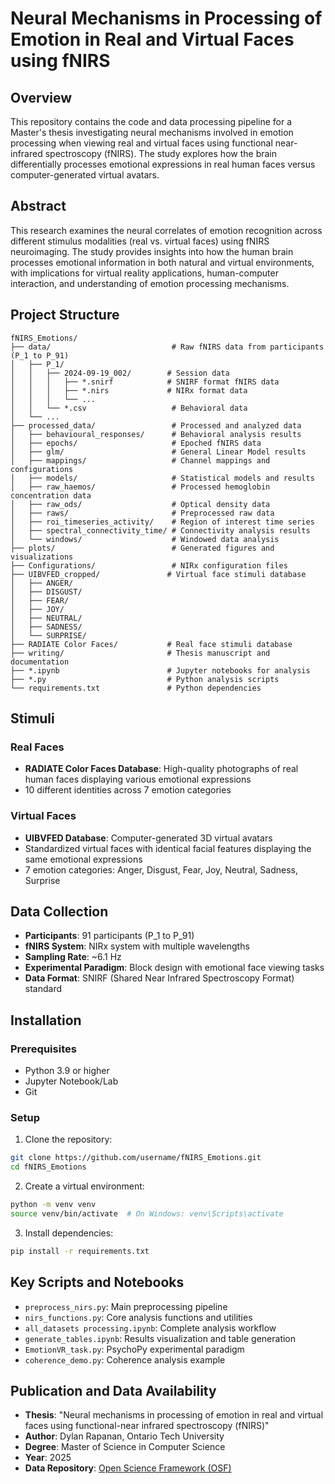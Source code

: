 # Neural Mechanisms in Processing of Emotion in Real and Virtual Faces using fNIRS

## Overview

This repository contains the code and data processing pipeline for a Master's thesis investigating neural mechanisms involved in emotion processing when viewing real and virtual faces using functional near-infrared spectroscopy (fNIRS). The study explores how the brain differentially processes emotional expressions in real human faces versus computer-generated virtual avatars.

## Abstract

This research examines the neural correlates of emotion recognition across different stimulus modalities (real vs. virtual faces) using fNIRS neuroimaging. The study provides insights into how the human brain processes emotional information in both natural and virtual environments, with implications for virtual reality applications, human-computer interaction, and understanding of emotion processing mechanisms.

## Project Structure

```
fNIRS_Emotions/
├── data/                           # Raw fNIRS data from participants (P_1 to P_91)
│   ├── P_1/
│   │   ├── 2024-09-19_002/        # Session data
│   │   │   ├── *.snirf            # SNIRF format fNIRS data
│   │   │   ├── *.nirs             # NIRx format data
│   │   │   └── ...
│   │   └── *.csv                   # Behavioral data
│   └── ...
├── processed_data/                 # Processed and analyzed data
│   ├── behavioural_responses/      # Behavioral analysis results
│   ├── epochs/                     # Epoched fNIRS data
│   ├── glm/                        # General Linear Model results
│   ├── mappings/                   # Channel mappings and configurations
│   ├── models/                     # Statistical models and results
│   ├── raw_haemos/                 # Processed hemoglobin concentration data
│   ├── raw_ods/                    # Optical density data
│   ├── raws/                       # Preprocessed raw data
│   ├── roi_timeseries_activity/    # Region of interest time series
│   ├── spectral_connectivity_time/ # Connectivity analysis results
│   └── windows/                    # Windowed data analysis
├── plots/                          # Generated figures and visualizations
├── Configurations/                 # NIRx configuration files
├── UIBVFED_cropped/               # Virtual face stimuli database
│   ├── ANGER/
│   ├── DISGUST/
│   ├── FEAR/
│   ├── JOY/
│   ├── NEUTRAL/
│   ├── SADNESS/
│   └── SURPRISE/
├── RADIATE Color Faces/           # Real face stimuli database
├── writing/                       # Thesis manuscript and documentation
├── *.ipynb                        # Jupyter notebooks for analysis
├── *.py                           # Python analysis scripts
└── requirements.txt               # Python dependencies
```

## Stimuli

### Real Faces
- **RADIATE Color Faces Database**: High-quality photographs of real human faces displaying various emotional expressions
- 10 different identities across 7 emotion categories

### Virtual Faces  
- **UIBVFED Database**: Computer-generated 3D virtual avatars
- Standardized virtual faces with identical facial features displaying the same emotional expressions
- 7 emotion categories: Anger, Disgust, Fear, Joy, Neutral, Sadness, Surprise

## Data Collection

- **Participants**: 91 participants (P_1 to P_91)
- **fNIRS System**: NIRx system with multiple wavelengths
- **Sampling Rate**: ~6.1 Hz
- **Experimental Paradigm**: Block design with emotional face viewing tasks
- **Data Format**: SNIRF (Shared Near Infrared Spectroscopy Format) standard

## Installation

### Prerequisites
- Python 3.9 or higher
- Jupyter Notebook/Lab
- Git

### Setup

1. Clone the repository:
```bash
git clone https://github.com/username/fNIRS_Emotions.git
cd fNIRS_Emotions
```

2. Create a virtual environment:
```bash
python -m venv venv
source venv/bin/activate  # On Windows: venv\Scripts\activate
```

3. Install dependencies:
```bash
pip install -r requirements.txt
```

## Key Scripts and Notebooks

- `preprocess_nirs.py`: Main preprocessing pipeline
- `nirs_functions.py`: Core analysis functions and utilities
- `all_datasets processing.ipynb`: Complete analysis workflow
- `generate_tables.ipynb`: Results visualization and table generation
- `EmotionVR_task.py`: PsychoPy experimental paradigm
- `coherence_demo.py`: Coherence analysis example

## Publication and Data Availability

- **Thesis**: "Neural mechanisms in processing of emotion in real and virtual faces using functional-near infrared spectroscopy (fNIRS)"
- **Author**: Dylan Rapanan, Ontario Tech University
- **Degree**: Master of Science in Computer Science
- **Year**: 2025
- **Data Repository**: [Open Science Framework (OSF)](https://osf.io/d7bzp/?view_only=f5a96f051edb4e768c5e4461699ef1ce)
